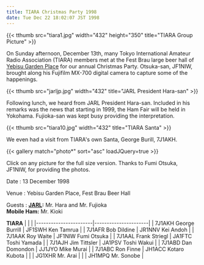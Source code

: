 ```yaml
---
title: TIARA Christmas Party 1998
date: Tue Dec 22 18:02:07 JST 1998
---
```


{{< tthumb src="tiara1.jpg" width="432" height="350" title="TIARA Group Picture" >}}

On Sunday afternoon, December 13th, many Tokyo International
Amateur Radio Association (TIARA) members met at the Fest Brau
large beer hall of
[Yebisu Garden Place](https://gardenplace.jp/)
for our annual Christmas Party.  Otsuka-san, JF1NIW, brought along his
Fujifilm MX-700 digital camera to capture some of the happenings.

{{< tthumb src="jarljp.jpg" width="432" title="JARL President Hara-san" >}}

Following lunch, we heard from JARL President Hara-san.  Included in his remarks was the news that starting in 1999, the Ham Fair will be held in
Yokohama.
Fujioka-san was kept busy providing the interpretation.

{{< tthumb src="tiara10.jpg" width="432" title="TIARA Santa" >}}

We even had a visit from TIARA's own Santa, George Burill, 7J1AKH.

{{< gallery match="photo*" sort="asc" loadJQuery=true >}}

Click on any picture for the full size version.
Thanks to Fumi Otsuka, JF1NIW, for providing the photos.

Date
: 13 December 1998

Venue
: Yebisu Garden Place, Fest Brau Beer Hall

Guests
: **[JARL](http://www.jarl.or.jp/):** Mr. Hara and Mr. Fujioka<br>**Mobile Ham:** Mr. Kioki

**TIARA**
|                       |                      |
|-----------------------|----------------------|
| 7J1AKH George Burrill | JF1SWH Ken Tamrua    |
| 7J1AFR Bob Dildine    | JR1NNV Kei Andoh     |
| 7J1AAK Roy Waite      | JF1NIW Fumi Otsuka   |
| 7J1AAL Frank Striegl  | JA1FTC Toshi Yamada  |
| 7J1AJH Jim Tittsler   | JA1PSV Toshi Wakui   |
| 7J1ABD Dan Domondon   | JJ1JYO Mike Murai    |
| 7J1ABC Ron Finne      | JH1ACC Kotaro Kubota |
|                       | JG1XHR Mr. Arai      |
|                       | JH1MPQ Mr. Sonobe    |

